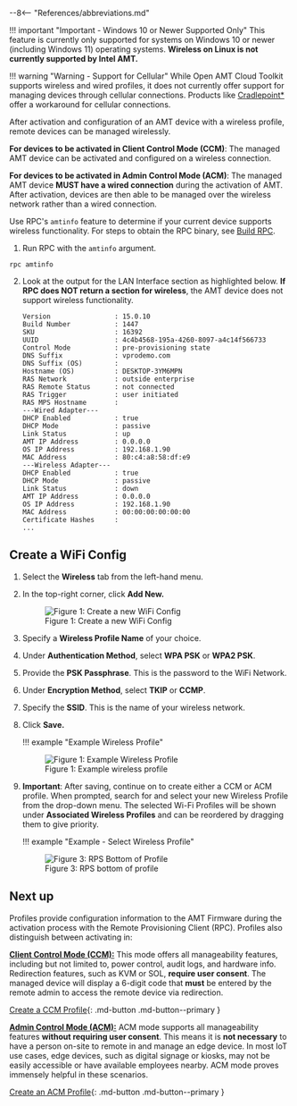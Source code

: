 --8<-- "References/abbreviations.md"

!!! important "Important - Windows 10 or Newer Supported Only"
    This feature is currently only supported for systems on Windows 10 or newer (including Windows 11) operating systems. **Wireless on Linux is not currently supported by Intel AMT.**

!!! warning "Warning - Support for Cellular"
    While Open AMT Cloud Toolkit supports wireless and wired profiles, it does not currently offer support for managing devices through cellular connections. Products like [Cradlepoint*](https://cradlepoint.com/) offer a workaround for cellular connections.

After activation and configuration of an AMT device with a wireless profile, remote devices can be managed wirelessly.

**For devices to be activated in Client Control Mode (CCM)**: The managed AMT device can be activated and configured on a wireless connection.

**For devices to be activated in Admin Control Mode (ACM)**: The managed AMT device **MUST have a wired connection** during the activation of AMT. After activation, devices are then able to be managed over the wireless network rather than a wired connection.

Use RPC's `amtinfo` feature to determine if your current device supports wireless functionality. For steps to obtain the RPC binary, see [Build RPC](../Reference/RPC/buildRPC_Manual.md).

1. Run RPC with the `amtinfo` argument.

```
rpc amtinfo
```

2. Look at the output for the LAN Interface section as highlighted below. **If RPC does NOT return a section for wireless**, the AMT device does not support wireless functionality. 

    ``` hl_lines="19-24"
    Version                : 15.0.10
    Build Number           : 1447
    SKU                    : 16392
    UUID                   : 4c4b4568-195a-4260-8097-a4c14f566733
    Control Mode           : pre-provisioning state
    DNS Suffix             : vprodemo.com
    DNS Suffix (OS)        :
    Hostname (OS)          : DESKTOP-3YM6MPN
    RAS Network            : outside enterprise
    RAS Remote Status      : not connected
    RAS Trigger            : user initiated
    RAS MPS Hostname       :
    ---Wired Adapter---
    DHCP Enabled           : true
    DHCP Mode              : passive
    Link Status            : up
    AMT IP Address         : 0.0.0.0
    OS IP Address          : 192.168.1.90
    MAC Address            : 80:c4:a8:58:df:e9
    ---Wireless Adapter---
    DHCP Enabled           : true
    DHCP Mode              : passive
    Link Status            : down
    AMT IP Address         : 0.0.0.0
    OS IP Address          : 192.168.1.90
    MAC Address            : 00:00:00:00:00:00
    Certificate Hashes     : 
    ...
    ```

## Create a WiFi Config

1. Select the **Wireless** tab from the left-hand menu.

2. In the top-right corner, click **Add New.**

    <figure class="figure-image">
    <img src="..\..\assets\images\RPS_NewWireless.png" alt="Figure 1: Create a new WiFi Config">
    <figcaption>Figure 1: Create a new WiFi Config</figcaption>
    </figure>

3. Specify a **Wireless Profile Name** of your choice.

4. Under **Authentication Method**, select **WPA PSK** or **WPA2 PSK**.

5. Provide the **PSK Passphrase**. This is the password to the WiFi Network.

6. Under **Encryption Method**, select **TKIP** or **CCMP**.

7. Specify the **SSID**. This is the name of your wireless network.

8. Click **Save.**

    !!! example "Example Wireless Profile"
        <figure class="figure-image">
        <img src="..\..\assets\images\RPS_WirelessCreate.png" alt="Figure 1: Example Wireless Profile">
        <figcaption>Figure 1: Example wireless profile</figcaption>
        </figure>

9. **Important**: After saving, continue on to create either a CCM or ACM profile. When prompted, search for and select your new Wireless Profile from the drop-down menu. The selected Wi-Fi Profiles will be shown under **Associated Wireless Profiles** and can be reordered by dragging them to give priority.

    !!! example "Example - Select Wireless Profile"
        <figure class="figure-image">
        <img src="..\..\assets\images\RPS_CreateProfile_withWiFi.png" alt="Figure 3: RPS Bottom of Profile">
        <figcaption>Figure 3: RPS bottom of profile</figcaption>
        </figure>

## Next up

Profiles provide configuration information to the AMT Firmware during the activation process with the Remote Provisioning Client (RPC). Profiles also distinguish between activating in: 

**[Client Control Mode (CCM):](../GetStarted/Cloud/createProfileCCM.md)** This mode offers all manageability features, including but not limited to, power control, audit logs, and hardware info. Redirection features, such as KVM or SOL, **require user consent**. The managed device will display a 6-digit code that **must** be entered by the remote admin to access the remote device via redirection.

[Create a CCM Profile](../GetStarted/Cloud/createProfileCCM.md){: .md-button .md-button--primary }

**[Admin Control Mode (ACM):](../GetStarted/Cloud/createProfileACM.md)** ACM mode supports all manageability features **without requiring user consent**. This means it is **not necessary** to have a person on-site to remote in and manage an edge device. In most IoT use cases, edge devices, such as digital signage or kiosks, may not be easily accessible or have available employees nearby. ACM mode proves immensely helpful in these scenarios.

[Create an ACM Profile](../GetStarted/Cloud/createProfileACM.md){: .md-button .md-button--primary }
